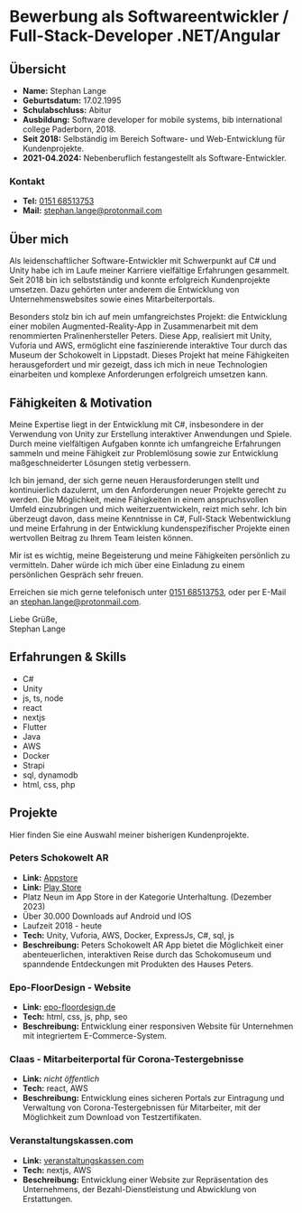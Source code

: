 # Bewerbung als Softwareentwickler / Full-Stack-Developer .NET/Angular

## Übersicht

- **Name:** Stephan Lange
- **Geburtsdatum:** 17.02.1995
- **Schulabschluss:** Abitur
- **Ausbildung:** Software developer for mobile systems, bib international college Paderborn, 2018.
- **Seit 2018:** Selbständig im Bereich Software- und Web-Entwicklung für Kundenprojekte.
- **2021-04.2024:** Nebenberuflich festangestellt als Software-Entwickler.

### Kontakt

- **Tel:** [0151 68513753](tel:015168513753)
- **Mail:** [stephan.lange@protonmail.com](mailto:stephan.lange@protonmail.com])

## Über mich

Als leidenschaftlicher Software-Entwickler mit Schwerpunkt auf C# und Unity habe ich im Laufe meiner Karriere vielfältige Erfahrungen gesammelt. Seit 2018 bin ich selbstständig und konnte erfolgreich Kundenprojekte umsetzen. Dazu gehörten unter anderem die Entwicklung von Unternehmenswebsites sowie eines Mitarbeiterportals.

Besonders stolz bin ich auf mein umfangreichstes Projekt: die Entwicklung einer mobilen Augmented-Reality-App in Zusammenarbeit mit dem renommierten Pralinenhersteller Peters. Diese App, realisiert mit Unity, Vuforia und AWS, ermöglicht eine faszinierende interaktive Tour durch das Museum der Schokowelt in Lippstadt. Dieses Projekt hat meine Fähigkeiten herausgefordert und mir gezeigt, dass ich mich in neue Technologien einarbeiten und komplexe Anforderungen erfolgreich umsetzen kann.

## Fähigkeiten & Motivation

Meine Expertise liegt in der Entwicklung mit C#, insbesondere in der Verwendung von Unity zur Erstellung interaktiver Anwendungen und Spiele. Durch meine vielfältigen Aufgaben konnte ich umfangreiche Erfahrungen sammeln und meine Fähigkeit zur Problemlösung sowie zur Entwicklung maßgeschneiderter Lösungen stetig verbessern.

Ich bin jemand, der sich gerne neuen Herausforderungen stellt und kontinuierlich dazulernt, um den Anforderungen neuer Projekte gerecht zu werden. Die Möglichkeit, meine Fähigkeiten in einem anspruchsvollen Umfeld einzubringen und mich weiterzuentwickeln, reizt mich sehr. Ich bin überzeugt davon, dass meine Kenntnisse in C#, Full-Stack Webentwicklung und meine Erfahrung in der Entwicklung kundenspezifischer Projekte einen wertvollen Beitrag zu Ihrem Team leisten können.

Mir ist es wichtig, meine Begeisterung und meine Fähigkeiten persönlich zu vermitteln. Daher würde ich mich über eine Einladung zu einem persönlichen Gespräch sehr freuen.

Erreichen sie mich gerne telefonisch unter [0151 68513753](tel:015168513753), oder per E-Mail an [stephan.lange@protonmail.com](mailto:stephan.lange@protonmail.com]).

Liebe Grüße,<br>
Stephan Lange

## Erfahrungen & Skills

- C#
- Unity
- js, ts, node
- react
- nextjs
- Flutter
- Java
- AWS
- Docker
- Strapi
- sql, dynamodb
- html, css, php

## Projekte

Hier finden Sie eine Auswahl meiner bisherigen Kundenprojekte.

### Peters Schokowelt AR

- **Link:** [Appstore](https://apps.apple.com/de/app/schokowelt/id1450756486)
- **Link:** [Play Store](https://play.google.com/store/apps/details?id=com.werkzeichen.Schokowelt&hl=de&gl=US&pli=1)
- Platz Neun im App Store in der Kategorie Unterhaltung. (Dezember 2023)
- Über 30.000 Downloads auf Android und IOS
- Laufzeit 2018 - heute
- **Tech:** Unity, Vuforia, AWS, Docker, ExpressJs, C#, sql, js
- **Beschreibung:** Peters Schokowelt AR App bietet die Möglichkeit einer abenteuerlichen, interaktiven Reise durch das Schokomuseum und spanndende Entdeckungen mit Produkten des Hauses Peters.

### Epo-FloorDesign - Website

- **Link:** [epo-floordesign.de](https://epo-floordesign.de)
- **Tech:** html, css, js, php, seo
- **Beschreibung:** Entwicklung einer responsiven Website für Unternehmen mit integriertem E-Commerce-System.

### Claas - Mitarbeiterportal für Corona-Testergebnisse

- **Link:** _nicht öffentlich_
- **Tech:** react, AWS
- **Beschreibung:** Entwicklung eines sicheren Portals zur Eintragung und Verwaltung von Corona-Testergebnissen für Mitarbeiter, mit der Möglichkeit zum Download von Testzertifikaten.

### Veranstaltungskassen.com

- **Link:** [veranstaltungskassen.com](https://veranstaltungskassen.com)
- **Tech:** nextjs, AWS
- **Beschreibung:** Entwicklung einer Website zur Repräsentation des Unternehmens, der Bezahl-Dienstleistung und Abwicklung von Erstattungen.
